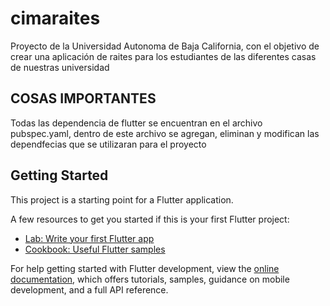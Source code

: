 # cimaraites

Proyecto de la Universidad Autonoma de Baja California, con el objetivo de crear una aplicación de raites para los estudiantes de las diferentes casas de nuestras universidad

## COSAS IMPORTANTES
Todas las dependencia de flutter se encuentran en el archivo pubspec.yaml,
dentro de este archivo se agregan, 
eliminan y modifican las dependfecias que se utilizaran para el proyecto

## Getting Started

This project is a starting point for a Flutter application.

A few resources to get you started if this is your first Flutter project:

- [Lab: Write your first Flutter app](https://docs.flutter.dev/get-started/codelab)
- [Cookbook: Useful Flutter samples](https://docs.flutter.dev/cookbook)

For help getting started with Flutter development, view the
[online documentation](https://docs.flutter.dev/), which offers tutorials,
samples, guidance on mobile development, and a full API reference.




